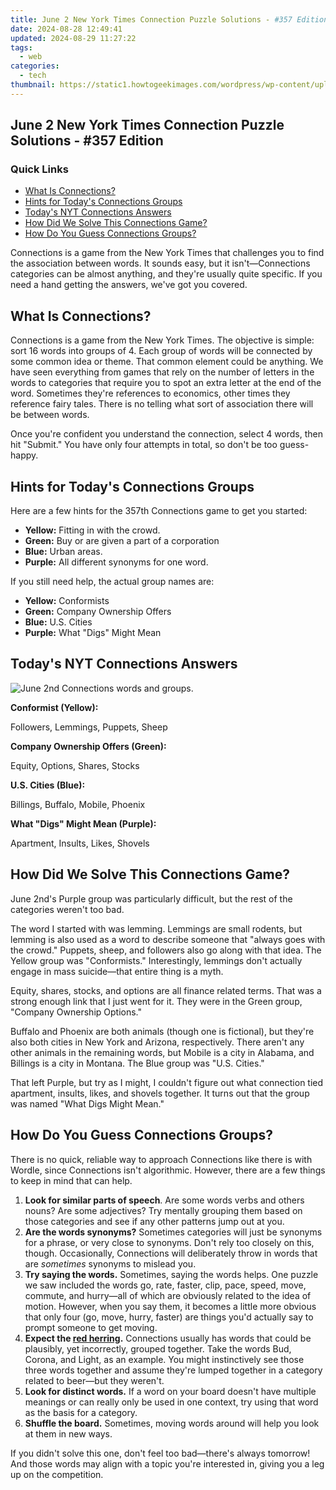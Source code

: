 ```yaml
---
title: June 2 New York Times Connection Puzzle Solutions - #357 Edition
date: 2024-08-28 12:49:41
updated: 2024-08-29 11:27:22
tags:
  - web
categories:
  - tech
thumbnail: https://static1.howtogeekimages.com/wordpress/wp-content/uploads/2024/03/connections.jpg
---
```


## June 2 New York Times Connection Puzzle Solutions - #357 Edition

### Quick Links

* [What Is Connections?](https://tech-renaissance.techidaily.com/crucial-considerations-a-checklist-of-9-for-prospective-electric-car-owners/)
* [Hints for Today's Connections Groups](https://article-knowledge.techidaily.com/in-2024-cutting-edge-creativity-high-quality-ae-samples-without-fee/)
* [Today's NYT Connections Answers](https://sound-issues.techidaily.com/getting-your-airpods-working-again-on-windows-1110-steps-for-audio-restoration/)
* [How Did We Solve This Connections Game?](https://bypass-frp.techidaily.com/easy-guide-to-vivo-y56-5g-frp-bypass-with-best-methods-by-drfone-android/)
* [How Do You Guess Connections Groups?](https://instagram-clips.techidaily.com/updated-in-2024-essential-tips-to-eliminate-instagram-video-issues/)

 Connections is a game from the New York Times that challenges you to find the association between words. It sounds easy, but it isn't—Connections categories can be almost anything, and they're usually quite specific. If you need a hand getting the answers, we've got you covered.

##  What Is Connections?

 Connections is a game from the New York Times. The objective is simple: sort 16 words into groups of 4\. Each group of words will be connected by some common idea or theme. That common element could be anything. We have seen everything from games that rely on the number of letters in the words to categories that require you to spot an extra letter at the end of the word. Sometimes they're references to economics, other times they reference fairy tales. There is no telling what sort of association there will be between words.

 Once you're confident you understand the connection, select 4 words, then hit "Submit." You have only four attempts in total, so don't be too guess-happy.

##  Hints for Today's Connections Groups

 Here are a few hints for the 357th Connections game to get you started:

* **Yellow:** Fitting in with the crowd.
* **Green:** Buy or are given a part of a corporation
* **Blue:** Urban areas.
* **Purple:** All different synonyms for one word.

 If you still need help, the actual group names are:

* **Yellow:** Conformists
* **Green:** Company Ownership Offers
* **Blue:** U.S. Cities
* **Purple:** What "Digs" Might Mean

##  Today's NYT Connections Answers

![June 2nd Connections words and groups.](https://static1.howtogeekimages.com/wordpress/wp-content/uploads/2024/06/june-2nd-connections-filled.png) 

**Conformist (Yellow):** 

 Followers, Lemmings, Puppets, Sheep

**Company Ownership Offers (Green):** 

 Equity, Options, Shares, Stocks

**U.S. Cities (Blue):** 

 Billings, Buffalo, Mobile, Phoenix

**What "Digs" Might Mean (Purple):** 

 Apartment, Insults, Likes, Shovels

##  How Did We Solve This Connections Game?

 June 2nd's Purple group was particularly difficult, but the rest of the categories weren't too bad. 

 The word I started with was lemming. Lemmings are small rodents, but lemming is also used as a word to describe someone that "always goes with the crowd." Puppets, sheep, and followers also go along with that idea. The Yellow group was "Conformists." Interestingly, lemmings don't actually engage in mass suicide—that entire thing is a myth. 

 Equity, shares, stocks, and options are all finance related terms. That was a strong enough link that I just went for it. They were in the Green group, "Company Ownership Options." 

 Buffalo and Phoenix are both animals (though one is fictional), but they're also both cities in New York and Arizona, respectively. There aren't any other animals in the remaining words, but Mobile is a city in Alabama, and Billings is a city in Montana. The Blue group was "U.S. Cities." 

 That left Purple, but try as I might, I couldn't figure out what connection tied apartment, insults, likes, and shovels together. It turns out that the group was named "What Digs Might Mean." 

##  How Do You Guess Connections Groups?

 There is no quick, reliable way to approach Connections like there is with Wordle, since Connections isn't algorithmic. However, there are a few things to keep in mind that can help.

1. **Look for similar parts of speech**. Are some words verbs and others nouns? Are some adjectives? Try mentally grouping them based on those categories and see if any other patterns jump out at you.
2. **Are the words synonyms?** Sometimes categories will just be synonyms for a phrase, or very close to synonyms. Don't rely too closely on this, though. Occasionally, Connections will deliberately throw in words that are _sometimes_ synonyms to mislead you.
3. **Try saying the words.** Sometimes, saying the words helps. One puzzle we saw included the words go, rate, faster, clip, pace, speed, move, commute, and hurry—all of which are obviously related to the idea of motion. However, when you say them, it becomes a little more obvious that only four (go, move, hurry, faster) are things you'd actually say to prompt someone to get moving.
4. **Expect the [red herring](https://www.merriam-webster.com/dictionary/red%20herring).** Connections usually has words that could be plausibly, yet incorrectly, grouped together. Take the words Bud, Corona, and Light, as an example. You might instinctively see those three words together and assume they're lumped together in a category related to beer—but they weren't.
5. **Look for distinct words.** If a word on your board doesn't have multiple meanings or can really only be used in one context, try using that word as the basis for a category.
6. **Shuffle the board.** Sometimes, moving words around will help you look at them in new ways.

 If you didn't solve this one, don't feel too bad—there's always tomorrow! And those words may align with a topic you're interested in, giving you a leg up on the competition.

<ins class="adsbygoogle"
     style="display:block"
     data-ad-format="autorelaxed"
     data-ad-client="ca-pub-7571918770474297"
     data-ad-slot="1223367746"></ins>



<ins class="adsbygoogle"
     style="display:block"
     data-ad-client="ca-pub-7571918770474297"
     data-ad-slot="8358498916"
     data-ad-format="auto"
     data-full-width-responsive="true"></ins>
